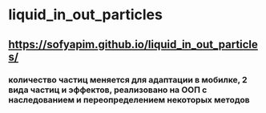 # liquid_in_out_particles
## https://sofyapim.github.io/liquid_in_out_particles/
### количество частиц меняется для адаптации в мобилке, 2 вида частиц и эффектов, реализовано на ООП с наследованием и переопределением некоторых методов
